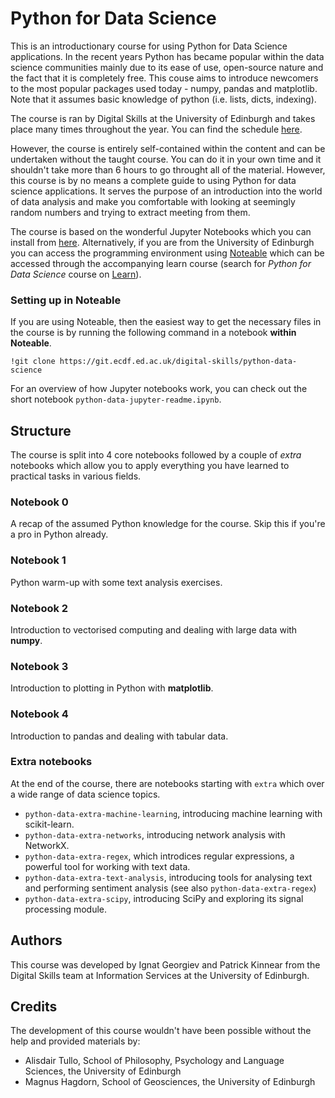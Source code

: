 # Python for Data Science
This is an introductionary course for using Python for Data Science applications. In the recent years Python has became popular within the data science communities mainly due to its ease of use, open-source nature and the fact that it is completely free. This couse aims to introduce newcomers to the most popular packages used today - numpy, pandas and matplotlib. Note that it assumes basic knowledge of python (i.e. lists, dicts, indexing).

The course is ran by Digital Skills at the University of Edinburgh and takes place many times throughout the year. You can find the schedule [here](https://www.ed.ac.uk/information-services/help-consultancy/is-skills/programmes-courses-and-resources/classroom-based-courses).

However, the course is entirely self-contained within the content and can be undertaken without the taught course. You can do it in your own time and it shouldn't take more than 6 hours to go throught all of the material. However, this course is by no means a complete guide to using Python for data science applications. It serves the purpose of an introduction into the world of data analysis and make you comfortable with looking at seemingly random numbers and trying to extract meeting from them.

The course is based on the wonderful Jupyter Notebooks which you can install from [here](http://jupyter.org/install). Alternatively, if you are from the University of Edinburgh you can access the programming environment using [Noteable](https://noteable.edina.ac.uk/) which can be accessed through the accompanying learn course (search for *Python for Data Science* course on [Learn](https://learn.ed.ac.uk)).

### Setting up in Noteable
If you are using Noteable, then the easiest way to get the necessary files in the course is by running the following command in a notebook **within Noteable**.
```
!git clone https://git.ecdf.ed.ac.uk/digital-skills/python-data-science
```
For an overview of how Jupyter notebooks work, you can check out the short notebook `python-data-jupyter-readme.ipynb`.

## Structure
The course is split into 4 core notebooks followed by a couple of *extra* notebooks which allow you to apply everything you have learned to practical tasks in various fields.

### Notebook 0
A recap of the assumed Python knowledge for the course. Skip this if you're a pro in Python already.

### Notebook 1
Python warm-up with some text analysis exercises.

### Notebook 2
Introduction to vectorised computing and dealing with large data with **numpy**.

### Notebook 3
Introduction to plotting in Python with **matplotlib**.

### Notebook 4
Introduction to pandas and dealing with tabular data.

### Extra notebooks
At the end of the course, there are notebooks starting with `extra` which over a wide range of data science topics.
- `python-data-extra-machine-learning`, introducing machine learning with scikit-learn.
- `python-data-extra-networks`, introducing network analysis with NetworkX.
- `python-data-extra-regex`, which introdices regular expressions, a powerful tool for working with text data.
- `python-data-extra-text-analysis`, introducing tools for analysing text and performing sentiment analysis (see also `python-data-extra-regex`)
- `python-data-extra-scipy`, introducing SciPy and exploring its signal processing module.

## Authors
This course was developed by Ignat Georgiev and Patrick Kinnear from the Digital Skills team at Information Services at the University of Edinburgh.

## Credits
The development of this course wouldn't have been possible without the help and provided materials by:
- Alisdair Tullo, School of Philosophy, Psychology and Language Sciences, the University of Edinburgh
- Magnus Hagdorn, School of Geosciences, the University of Edinburgh
